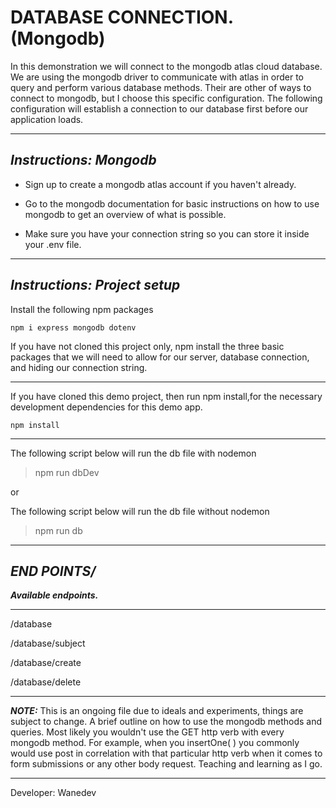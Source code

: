 # DATABASE CONNECTION. (Mongodb)

In this demonstration we will connect to the mongodb atlas cloud database. We are using the mongodb driver to communicate with atlas in order to query and perform various database methods. Their are other of ways to connect to mongodb, but I choose this specific configuration. The following configuration will establish a connection to our database first before our application loads. 

---

## ___Instructions: Mongodb___

- Sign up to create a mongodb atlas account if you haven't already. 

- Go to the mongodb documentation for basic instructions on how to use mongodb to get an overview of what is possible. 

- Make sure you have your connection string so you can store it inside your .env file.

---

## ___Instructions: Project setup___

Install the following npm packages
```
npm i express mongodb dotenv

```

If you have not cloned this project only, npm install the three basic packages that we will need to allow for our server, database connection, and hiding our connection string. 

---

If you have cloned this demo project, then run npm install,for the necessary development dependencies for this demo app. 
```
npm install
```
---





The following script below will run the db file with nodemon
>npm run dbDev

or

The following script below will run the db file without nodemon
>npm run db


---

## ___END POINTS/___

___Available endpoints.___

---

/database

/database/subject

/database/create

/database/delete

---

___**NOTE:**___
This is an ongoing file due to ideals and experiments, things are subject to change. A brief outline on how to use the mongodb methods and queries. Most likely you wouldn't use the GET http verb with every mongodb method.  For example, when you insertOne( ) you commonly would use post in correlation with that particular http verb when it comes to form submissions or any other body request. Teaching and learning as I go. 

---

Developer: Wanedev
